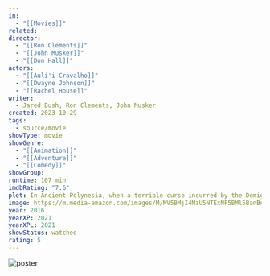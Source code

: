 ```yaml
---
in:
  - "[[Movies]]"
related: 
director:
  - "[[Ron Clements]]"
  - "[[John Musker]]"
  - "[[Don Hall]]"
actors:
  - "[[Auli'i Cravalho]]"
  - "[[Dwayne Johnson]]"
  - "[[Rachel House]]"
writer:
  - Jared Bush, Ron Clements, John Musker
created: 2023-10-29
tags:
  - source/movie
showType: movie
showGenre:
  - "[[Animation]]"
  - "[[Adventure]]"
  - "[[Comedy]]"
showGroup: 
runtime: 107 min
imdbRating: "7.6"
plot: In Ancient Polynesia, when a terrible curse incurred by the Demigod Maui reaches Moana's island, she answers the Ocean's call to seek out the Demigod to set things right.
image: https://m.media-amazon.com/images/M/MV5BMjI4MzU5NTExNF5BMl5BanBnXkFtZTgwNzY1MTEwMDI@._V1_SX300.jpg
year: 2016
yearXP: 2021
yearXPL: 2021
showStatus: watched
rating: 5
---
```

![poster](https://m.media-amazon.com/images/M/MV5BMjI4MzU5NTExNF5BMl5BanBnXkFtZTgwNzY1MTEwMDI@._V1_SX300.jpg)

